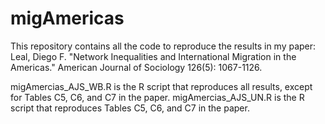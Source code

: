 # migAmericas

This repository contains all the code to reproduce the results in my paper: Leal, Diego F. "Network Inequalities and International Migration in the Americas." American Journal of Sociology 126(5): 1067-1126.

migAmercias_AJS_WB.R is the R script that reproduces all results, except for Tables C5, C6, and C7 in the paper.
migAmercias_AJS_UN.R is the R script that reproduces Tables C5, C6, and C7 in the paper.

